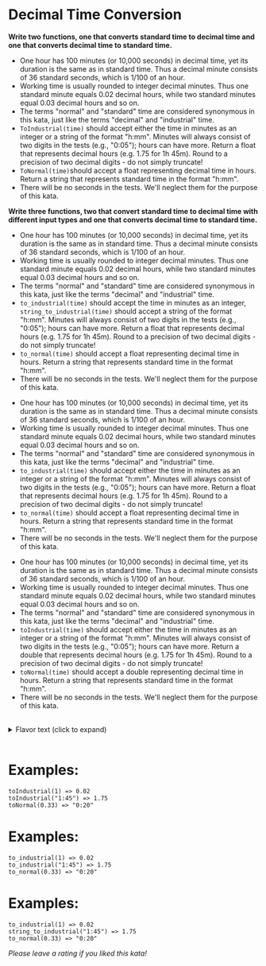 # Decimal Time Conversion

<b>Write two functions, one that converts standard time to decimal time and one that converts decimal time to standard time.</b>

<ul><li>One hour has 100 minutes (or 10,000 seconds) in decimal time, yet its duration is the same as in standard time. Thus a decimal minute consists of 36 standard seconds, which is 1/100 of an hour.</li>
<li>Working time is usually rounded to integer decimal minutes. Thus one standard minute equals 0.02 decimal hours, while two standard minutes equal 0.03 decimal hours and so on.</li>
<li>The terms "normal" and "standard" time are considered synonymous in this kata, just like the terms "decimal" and "industrial" time.</li>
<li><code>ToIndustrial(time)</code> should accept either the time in minutes as an integer or a string of the format "h:mm". Minutes will always consist of two digits in the tests (e.g., "0:05"); hours can have more. Return a float that represents decimal hours (e.g. 1.75 for 1h 45m). Round to a precision of two decimal digits - do not simply truncate!</li>
<li><code>ToNormal(time)</code></code>should accept a float representing decimal time in hours.
Return a string that represents standard time in the format "h:mm".</li>
<li>There will be no seconds in the tests. We'll neglect them for the purpose of this kata.</li>
</ul>


<b>Write three functions, two that convert standard time to decimal time with different input types and one that converts decimal time to standard time.</b>

<ul><li>One hour has 100 minutes (or 10,000 seconds) in decimal time, yet its duration is the same as in standard time. Thus a decimal minute consists of 36 standard seconds, which is 1/100 of an hour.</li>
<li>Working time is usually rounded to integer decimal minutes. Thus one standard minute equals 0.02 decimal hours, while two standard minutes equal 0.03 decimal hours and so on.</li>
<li>The terms "normal" and "standard" time are considered synonymous in this kata, just like the terms "decimal" and "industrial" time.</li>
<li><code>to_industrial(time)</code>  should accept the time in minutes as an integer, <code>string_to_industrial(time)</code> should accept a string of the format "h:mm". Minutes will always consist of two digits in the tests (e.g., "0:05"); hours can have more. Return a float that represents decimal hours (e.g. 1.75 for 1h 45m). Round to a precision of two decimal digits - do not simply truncate!
</li>
<li><code>to_normal(time)</code> should accept a float representing decimal time in hours.
Return a string that represents standard time in the format "h:mm".</li>
<li>There will be no seconds in the tests. We'll neglect them for the purpose of this kata.</li>
</ul>



<ul><li>One hour has 100 minutes (or 10,000 seconds) in decimal time, yet its duration is the same as in standard time. Thus a decimal minute consists of 36 standard seconds, which is 1/100 of an hour.</li>
<li>Working time is usually rounded to integer decimal minutes. Thus one standard minute equals 0.02 decimal hours, while two standard minutes equal 0.03 decimal hours and so on.</li>
<li>The terms "normal" and "standard" time are considered synonymous in this kata, just like the terms "decimal" and "industrial" time.</li>
<li><code>to_industrial(time)</code> should accept either the time in minutes as an integer or a string of the format "h:mm". Minutes will always consist of two digits in the tests (e.g., "0:05"); hours can have more. Return a float that represents decimal hours (e.g. 1.75 for 1h 45m). Round to a precision of two decimal digits - do not simply truncate!
</li>
<li><code>to_normal(time)</code> should accept a float representing decimal time in hours.
Return a string that represents standard time in the format "h:mm".</li>
<li>There will be no seconds in the tests. We'll neglect them for the purpose of this kata.</li>
</ul>


<ul><li>One hour has 100 minutes (or 10,000 seconds) in decimal time, yet its duration is the same as in standard time. Thus a decimal minute consists of 36 standard seconds, which is 1/100 of an hour.</li>
<li>Working time is usually rounded to integer decimal minutes. Thus one standard minute equals 0.02 decimal hours, while two standard minutes equal 0.03 decimal hours and so on.</li>
<li>The terms "normal" and "standard" time are considered synonymous in this kata, just like the terms "decimal" and "industrial" time.</li>
<li><code>toIndustrial(time)</code> should accept either the time in minutes as an integer or a string of the format "h:mm". Minutes will always consist of two digits in the tests (e.g., "0:05"); hours can have more.
Return a double that represents decimal hours (e.g. 1.75 for 1h 45m). Round to a precision of two decimal digits - do not simply truncate!
</li>
<li><code>toNormal(time)</code> should accept a double representing decimal time in hours.
Return a string that represents standard time in the format "h:mm".</li>
<li>There will be no seconds in the tests. We'll neglect them for the purpose of this kata.</li>
</ul>

<br/>
<details><summary>Flavor text (click to expand)</summary>
Calculations with time units can be confusing, because we are used to calculating in the decimal system in every day use. An hour, however, consists of sixty minutes, which in turn consist of sixty seconds each.

When dealing with multiple entries of measured time - for example, in a working time recording - it can get hard to correctly sum up the total. A seemingly natural algorithm is to add up hours and minutes separately, then divmod the minutes with 60 to get additional complete hours and remaining minutes.

In Germany, some companies use decimal time (in German: "Industriezeit" or "Industriestunden") to keep track of working hours, which makes it a lot easier to calculate multiple entries.</details>
<br/>

<h1>Examples:</h1>
<code>toIndustrial(1) => 0.02</code><br/>
<code>toIndustrial("1:45") => 1.75</code><br/>
<code>toNormal(0.33) => "0:20"</code><br/>


<h1>Examples:</h1>
<code>to_industrial(1) => 0.02</code><br/>
<code>to_industrial("1:45") => 1.75</code><br/>
<code>to_normal(0.33) => "0:20"</code><br/>


<h1>Examples:</h1>
<code>to_industrial(1) => 0.02</code><br/>
<code>string_to_industrial("1:45") => 1.75</code><br/>
<code>to_normal(0.33) => "0:20"</code><br/>

<i>Please leave a rating if you liked this kata!</i>
